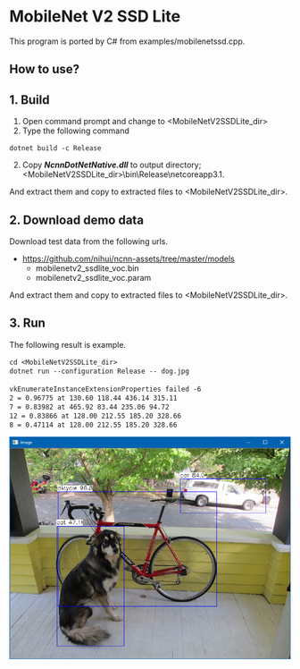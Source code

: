 ﻿# MobileNet V2 SSD Lite
  
This program is ported by C# from examples/mobilenetssd.cpp. 
 
## How to use? 
 
## 1. Build 
 
1. Open command prompt and change to &lt;MobileNetV2SSDLite_dir&gt; 
1. Type the following command 
```` 
dotnet build -c Release 
```` 
2. Copy ***NcnnDotNetNative.dll*** to output directory; &lt;MobileNetV2SSDLite_dir&gt;\bin\Release\netcoreapp3.1. 
 
And extract them and copy to extracted files to &lt;MobileNetV2SSDLite_dir&gt;. 

## 2. Download demo data

Download test data from the following urls.

- https://github.com/nihui/ncnn-assets/tree/master/models
  - mobilenetv2_ssdlite_voc.bin
  - mobilenetv2_ssdlite_voc.param

And extract them and copy to extracted files to &lt;MobileNetV2SSDLite_dir&gt;.
 
## 3. Run 
 
The following result is example. 
 
```` 
cd <MobileNetV2SSDLite_dir> 
dotnet run --configuration Release -- dog.jpg

vkEnumerateInstanceExtensionProperties failed -6
2 = 0.96775 at 130.60 118.44 436.14 315.11
7 = 0.83982 at 465.92 83.44 235.06 94.72
12 = 0.83866 at 128.00 212.55 185.20 328.66
8 = 0.47114 at 128.00 212.55 185.20 328.66
````

![MobileNetV2SSDLite](images/image.png "MobileNetV2SSDLite")